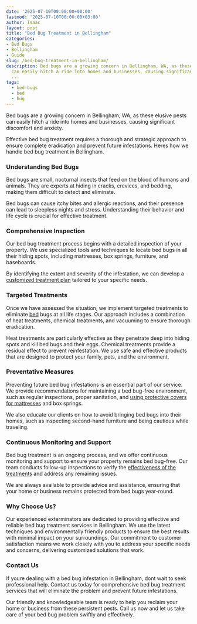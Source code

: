 ```yaml
---
date: '2025-07-10T00:00:00+00:00'
lastmod: '2025-07-10T00:00:00+03:00'
author: Isaac
layout: post
title: "Bed Bug Treatment in Bellingham"
categories:
- Bed Bugs
- Bellingham
- Guide
slug: /bed-bug-treatment-in-bellingham/
description: Bed bugs are a growing concern in Bellingham, WA, as these elusive pests
  can easily hitch a ride into homes and businesses, causing significant discomfort
  ...
tags: 
  - bed-bugs
  - bed
  - bug
---
```

Bed bugs are a growing concern in Bellingham, WA, as these elusive pests can easily hitch a ride into homes and businesses, causing significant discomfort and anxiety.

Effective bed bug treatment requires a thorough and strategic approach to ensure complete eradication and prevent future infestations. Heres how we handle bed bug treatment in Bellingham.
### Understanding Bed Bugs
Bed bugs are small, nocturnal insects that feed on the blood of humans and animals. They are experts at hiding in cracks, crevices, and bedding, making them difficult to detect and eliminate.

Bed bugs can cause itchy bites and allergic reactions, and their presence can lead to sleepless nights and stress. Understanding their behavior and life cycle is crucial for effective treatment.
### Comprehensive Inspection
Our bed bug treatment process begins with a detailed inspection of your property. We use specialized tools and techniques to locate bed bugs in all their hiding spots, including mattresses, box springs, furniture, and baseboards.

By identifying the extent and severity of the infestation, we can develop a
[customized treatment plan](https://pestpolicy.com/how-to-get-rid-of-[bed-bugs](/posts/bed-bug-bites-vs-mosquito-bites/)-fast/)
tailored to your specific needs.
### Targeted Treatments
Once we have assessed the situation, we implement targeted treatments to eliminate [bed](/posts/bed-bug-bites-vs-other-bites/) bugs at all life stages. Our approach includes a combination of heat treatments, chemical treatments, and vacuuming to ensure thorough eradication.

Heat treatments are particularly effective as they penetrate deep into hiding spots and kill bed bugs and their eggs. Chemical treatments provide a residual effect to prevent reinfestation. We use safe and effective products that are designed to protect your family, pets, and the environment.
### Preventative Measures
Preventing future bed bug infestations is an essential part of our service. We provide recommendations for maintaining a bed bug-free environment, such as regular inspections, proper sanitation, and
[using protective covers for mattresses](https://pestpolicy.com/best-bed-bug-mattress-encasements/)
and box springs.

We also educate our clients on how to avoid bringing bed bugs into their homes, such as inspecting second-hand furniture and being cautious while traveling.
### Continuous Monitoring and Support
Bed bug treatment is an ongoing process, and we offer continuous monitoring and support to ensure your property remains bed bug-free. Our team conducts follow-up inspections to verify the
[effectiveness of the treatments](https://www.epa.gov/bedbugs/do-it-yourself-bed-bug-control)
and address any remaining issues.

We are always available to provide advice and assistance, ensuring that your home or business remains protected from bed bugs year-round.
### Why Choose Us?
Our experienced exterminators are dedicated to providing effective and reliable bed bug treatment services in Bellingham. We use the latest techniques and environmentally friendly products to ensure the best results with minimal impact on your surroundings. Our commitment to customer satisfaction means we work closely with you to address your specific needs and concerns, delivering customized solutions that work.
### Contact Us
If youre dealing with a bed bug infestation in Bellingham, dont wait to seek professional help. Contact us today for comprehensive bed bug treatment services that will eliminate the problem and prevent future infestations.

Our friendly and knowledgeable team is ready to help you reclaim your home or business from these persistent pests. Call us now and let us take care of your bed bug problem swiftly and effectively.
